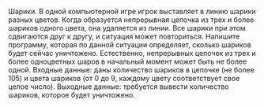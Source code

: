 Шарики. В одной компьютерной игре игрок выставляет в линию шарики
разных цветов. Когда образуется непрерывная цепочка из трех и более
шариков одного цвета, она удаляется из линии. Все шарики при этом
сдвигаются друг к другу, и ситуация может повториться. Напишите
программу, которая по данной ситуации определяет, сколько шариков будет
сейчас уничтожено. Естественно, непрерывных цепочек из трех и более
одноцветных шаров в начальный момент может быть не более одной.
Входные данные: даны количество шариков в цепочке (не более 105) и цвета
шариков (от 0 до 9, каждому цвету соответствует свое целое число).
Выходные данные: требуется вывести количество шариков, которое будет
уничтожено. 
